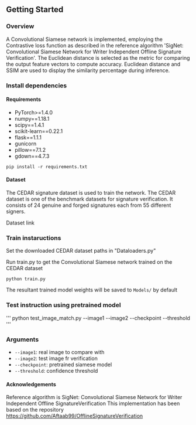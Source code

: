 ## Getting Started

### Overview
A Convolutional Siamese network is implemented, employing the Contrastive loss function as described in the reference algorithm 'SigNet: Convolutional Siamese Network for Writer Independent Offline Signature Verification'. The Euclidean distance is selected as the metric for comparing the output feature vectors to compute accuracy. Euclidean distance and SSIM are used to display the similarity percentage during inference.

### Install dependencies
#### Requirements
- PyTorch>=1.4.0
- numpy==1.18.1
- scipy==1.4.1
- scikit-learn==0.22.1
- flask==1.1.1
- gunicorn
- pillow==7.1.2
- gdown==4.7.3

```
pip install -r requirements.txt
```
#### Dataset
The CEDAR signature dataset is used to train the network. The CEDAR dataset is one of the benchmark datasets for signature verification. It consists of 24 genuine and forged signatures each from 55 different signers.

Dataset link

### Train instaructions

Set the downloaded CEDAR dataset paths in "Dataloaders.py"

Run train.py to get the Convolutional Siamese network trained on the CEDAR dataset

```
python train.py

```
The resultant trained model weights will be saved to `Models/` by default

### Test instruction using pretrained model
'''
python test_image_match.py --image1 --image2 --checkpoint --threshold
'''
### Arguments
* `--image1`: real image to compare with
* `--image2`: test image fr verification
* `--checkpoint`: pretrained siamese model
* `--threshold`: confidence threshold

#### Acknowledgements
Reference algorithm is SigNet: Convolutional Siamese Network for Writer Independent Offline SignatureVerification
This implementation has been based on the repository https://github.com/Aftaab99/OfflineSignatureVerification
